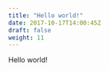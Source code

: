 ```yaml
---
title: "Hello world!"
date: 2017-10-17T14:00:45Z
draft: false
weight: 11
---
```


Hello world!
